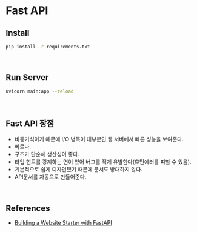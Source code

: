 # Fast API

## Install

```bash
pip install -r requirements.txt
```

<br>

## Run Server

```bash
uvicorn main:app --reload
```

<br>

## Fast API 장점

- 비동기식이기 때문에 I/O 병목이 대부분인 웹 서버에서 빠른 성능을 보여준다.
- 빠르다.
- 구조가 단순해 생산성이 좋다.
- 타입 힌트를 강제하는 면이 있어 버그를 적게 유발한다(휴먼에러를 피할 수 있음).
- 기본적으로 쉽게 디자인됐기 때문에 문서도 방대하지 않다.
- API문서를 자동으로 만들어준다.


<br>

## References

- [Building a Website Starter with FastAPI](https://levelup.gitconnected.com/building-a-website-starter-with-fastapi-92d077092864)